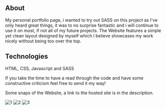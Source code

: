 About
---

My personal portfolio page, i wanted to try out SASS on this project as I've only heard great things, it was to no surprise fantastic and i will continue to use it on most, if not all of my future projects. The Website features a simple yet clean layout designed by myself which I believe showcases my work nicely without being too over the top.


Technologies
---
HTML, CSS, Javascript and SASS

If you take the time to have a read through the code and have some constructive criticism feel free to send it my way!

Some snaps of the Website, a link to the hosted site is in the description.


![1](https://user-images.githubusercontent.com/73814371/172914165-ad117e1c-b72f-4e52-b531-cf95c6adafcb.JPG)
![2](https://user-images.githubusercontent.com/73814371/172914170-78e95523-e64d-4986-ab7d-d1f181aab893.JPG)
![3](https://user-images.githubusercontent.com/73814371/172914184-914c27d5-792e-423d-83f6-11d8e184ca18.JPG)
